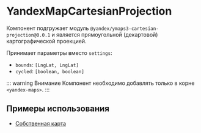 # YandexMapCartesianProjection

Компонент подгружает модуль `@yandex/ymaps3-cartesian-projection@0.0.1` и является прямоугольной (декартовой)
картографической проекцией.

Принимает параметры вместо `settings`:

- `bounds`: `[LngLat, LngLat]`
- `cycled`: `[boolean, boolean]`

::: warning Внимание
Компонент необходимо добавлять только в корне `<yandex-maps>`.
:::

## Примеры использования

- [Собственная карта](/examples/custom-map)
